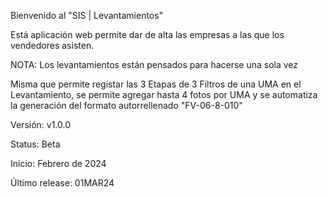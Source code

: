 Bienvenido al "SIS | Levantamientos"

Está aplicación web permite dar de alta las empresas a las que los vendedores asisten.

NOTA: Los levantamientos están pensados para hacerse una sola vez

Misma que permite registar las 3 Etapas de 3 Filtros de una UMA en el Levantamiento, se permite agregar hasta 4 fotos por UMA y se automatiza la generación del formato autorrellenado "FV-06-8-010"

Versión: v1.0.0

Status: Beta

Inicio: Febrero de 2024

Último release: 01MAR24
